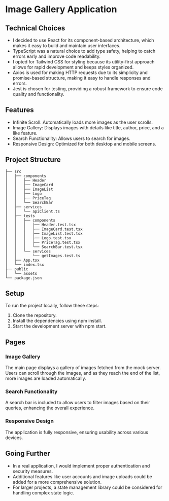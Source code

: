 # Image Gallery Application

## Technical Choices

- I decided to use React for its component-based architecture, which makes it easy to build and maintain user interfaces.
- TypeScript was a natural choice to add type safety, helping to catch errors early and improve code readability.
- I opted for Tailwind CSS for styling because its utility-first approach allows for rapid development and keeps styles organized.
- Axios is used for making HTTP requests due to its simplicity and promise-based structure, making it easy to handle responses and errors.
- Jest is chosen for testing, providing a robust framework to ensure code quality and functionality.

## Features

- Infinite Scroll: Automatically loads more images as the user scrolls.
- Image Gallery: Displays images with details like title, author, price, and a like feature.
- Search Functionality: Allows users to search for images.
- Responsive Design: Optimized for both desktop and mobile screens.

## Project Structure

```plaintext
├── src
│   ├── components
│   │   ├── Header
│   │   ├── ImageCard
│   │   ├── ImageList
│   │   ├── Logo
│   │   ├── PriceTag
│   │   └── SearchBar
│   ├── services
│   │   └── apiClient.ts
│   ├── tests
│   │   ├── components
│   │   │   ├── Header.test.tsx
│   │   │   ├── ImageCard.test.tsx
│   │   │   ├── ImageList.test.tsx
│   │   │   ├── Logo.test.tsx
│   │   │   ├── PriceTag.test.tsx
│   │   │   └── SearchBar.test.tsx
│   │   └── services
│   │       └── getImages.test.ts
│   ├── App.tsx
│   └── index.tsx
├── public
│   └── assets
└── package.json
```

## Setup

To run the project locally, follow these steps:

1. Clone the repository.
2. Install the dependencies using npm install.
3. Start the development server with npm start.

## Pages

### Image Gallery

The main page displays a gallery of images fetched from the mock server. Users can scroll through the images, and as they reach the end of the list, more images are loaded automatically.

### Search Functionality

A search bar is included to allow users to filter images based on their queries, enhancing the overall experience.

### Responsive Design

The application is fully responsive, ensuring usability across various devices.

## Going Further

- In a real application, I would implement proper authentication and security measures.
- Additional features like user accounts and image uploads could be added for a more comprehensive solution.
- For larger projects, a state management library could be considered for handling complex state logic.
